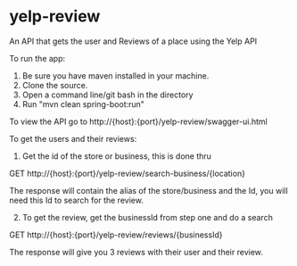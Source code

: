 # yelp-review
An API that gets the user and Reviews of a place using the Yelp API

To run the app:
1. Be sure you have maven installed in your machine.
2. Clone the source.
3. Open a command line/git bash in the directory 
4. Run "mvn clean spring-boot:run" 


To view the API go to 
http://{host}:{port}/yelp-review/swagger-ui.html


To get the users and their reviews:
1. Get the id of the store or business, this is done thru 

GET 
http://{host}:{port}/yelp-review/search-business/{location}

The response will contain the alias of the store/business and the Id, you will need this Id to search for the review.


2. To get the review, get the businessId from step one and do a search 

GET
http://{host}:{port}/yelp-review/reviews/{businessId}

The response will give you 3 reviews with their user and their review.

